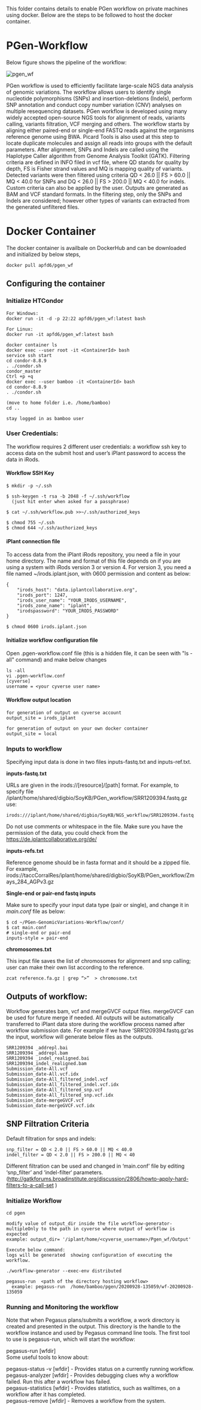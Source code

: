
This folder contains details to enable PGen workflow on private machines using docker. Below are the steps to be followed to host the docker container.

# PGen-Workflow
Below figure shows the pipeline of the workflow:

![pgen_wf](Images/pgen_wf.png)


PGen workflow is used to efficiently facilitate large-scale NGS data analysis of genomic variations. The workflow allows users to identify single nucleotide polymorphisms (SNPs) and insertion-deletions (Indels), perform SNP annotation and conduct copy number variation (CNV) analyses on multiple resequencing datasets. PGen workflow is developed using many widely accepted open-source NGS tools for alignment of reads, variants calling, variants filtration, VCF merging and others. The workflow starts by aligning either paired-end or single-end FASTQ reads against the organisms reference genome using BWA. Picard Tools is also used at this step to locate duplicate molecules and assign all reads into groups with the default parameters. After alignment, SNPs and Indels are called using the Haplotype Caller algorithm from Genome Analysis Toolkit (GATK). Filtering criteria are defined in INFO filed in vcf file, where QD stands for quality by depth, FS is Fisher strand values and MQ is mapping quality of variants.  Detected variants were then filtered using criteria QD 	$<$ 26.0 $||$ FS $>$ 60.0 $||$ MQ $<$ 40.0 for SNPs and DQ $<$ 26.0 $||$ FS $>$ 200.0 $||$ MQ $<$ 40.0 for indels. Custom criteria can also be applied by the user. Outputs are generated as BAM and VCF standard formats. In the filtering step, only the SNPs and Indels are considered; however other types of variants can extracted from the generated unfiltered files.

# Docker Container
The docker container is availbale on DockerHub and can be downloaded and initialized by below steps,

```
docker pull apfd6/pgen_wf  
```

## Configuring the container

### Initialize HTCondor

```
For Windows:
docker run -it -d -p 22:22 apfd6/pgen_wf:latest bash

For Linux:
docker run -it apfd6/pgen_wf:latest bash

docker container ls
docker exec --user root -it <ContainerId> bash
service ssh start
cd condor-8.8.9
. ./condor.sh
condor_master
Ctrl +p +q
docker exec --user bamboo -it <ContainerId> bash
cd condor-8.8.9
. ./condor.sh

(move to home folder i.e. /home/bamboo)  
cd ..  

stay logged in as bamboo user
```

### User Credentials:
The workflow requires 2 different user credentials:  a workflow ssh key to access data on the submit host and user’s iPlant password to access the data in iRods.  

#### Workflow SSH Key  
```
$ mkdir -p ~/.ssh  

$ ssh-keygen -t rsa -b 2048 -f ~/.ssh/workflow  
  (just hit enter when asked for a passphrase)  
  
$ cat ~/.ssh/workflow.pub >>~/.ssh/authorized_keys

$ chmod 755 ~/.ssh
$ chmod 644 ~/.ssh/authorized_keys
```

#### iPlant connection file

To access data from the iPlant iRods repository, you need a file in your home directory. The name and format of this file depends on if you are using a system with iRods version 3 or version 4. For version 3, you need a file named ~/irods.iplant.json, with 0600 permission and content as below:
```
{
    "irods_host": "data.iplantcollaborative.org",  
    "irods_port": 1247,  
    "irods_user_name": "YOUR_IRODS_USERNAME",  
    "irods_zone_name": "iplant",  
    "irodspassword": "YOUR_IRODS_PASSWORD"  
}

$ chmod 0600 irods.iplant.json
```
#### Initialize workflow configuration file
Open .pgen-workflow.conf file (this is a hidden file, it can be seen with "ls -all" command) and make below changes
```
ls -all
vi .pgen-workflow.conf
[cyverse]
username = <your cyverse user name>
```
#### Workflow output location
```
for generation of output on cyverse account
output_site = irods_iplant

for generation of output on your own docker container
output_site = local
```
### Inputs to workflow

Specifying input data is done in two files inputs-fastq.txt and inputs-ref.txt.

**inputs-fastq.txt**

URLs are given in the irods://[resource]/[path] format. For example, to specify file /iplant/home/shared/digbio/SoyKB/PGen_workflow/SRR1209394.fastq.gz use:

```
irods:///iplant/home/shared/digbio/SoyKB/NGS_workflow/SRR1209394.fastq.gz
```

Do not use comments or whitespace in the file. Make sure you have the permission of the data, you could check from the https://de.iplantcollaborative.org/de/

**inputs-refs.txt**

Reference genome should be in fasta format and it should be a zipped file. For example,
irods://taccCorralRes/iplant/home/shared/digbio/SoyKB/PGen_workflow/Zmays_284_AGPv3.gz

**Single-end or pair-end fastq inputs**

Make sure to specify your input data type (pair or single), and change it in *main.conf* file as below:

```
$ cd ~/PGen-GenomicVariations-Workflow/conf/
$ cat main.conf
# single-end or pair-end
inputs-style = pair-end
```

**chromosomes.txt**

This input file saves the list of chromosomes for alignment and snp calling; user can make their own list according to the reference.

```
zcat reference.fa.gz | grep “>”  > chromosome.txt 
```

## Outputs of workflow:

Workflow generates bam, vcf and mergeGVCF output files. mergeGVCF can be used for future merge if needed. All outputs will be automatically transferred to iPlant data store during the workflow process named after workflow submission date.
For example if we have ‘SRR1209394.fastq.gz’as the input, workflow will generate below files as the outputs.

```
SRR1209394 _addrepl.bai
SRR1209394 _addrepl.bam
SRR1209394 _indel_realigned.bai
SRR1209394_indel_realigned.bam
Submission_date-All.vcf
Submission_date-All.vcf.idx
Submission_date-All_filtered_indel.vcf
Submission_date-All_filtered_indel.vcf.idx
Submission_date-All_filtered_snp.vcf
Submission_date-All_filtered_snp.vcf.idx
Submission_date-mergeGVCF.vcf
Submission_date-mergeGVCF.vcf.idx
```

## SNP Filtration Criteria

Default filtration for snps and indels:

```
snp_filter = QD < 2.0 || FS > 60.0 || MQ < 40.0
indel_filter = QD < 2.0 || FS > 200.0 || MQ < 40
```

Different filtration can be used and changed in ‘main.conf’ file by editing ‘snp_filter’ and ‘indel-filter‘ parameters. (http://gatkforums.broadinstitute.org/discussion/2806/howto-apply-hard-filters-to-a-call-set )

### Initialize Workflow
```
cd pgen

modify value of output_dir inside the file workflow-generator-multipleOnly to the path in cyverse where output of workflow is expected
example: output_dir= '/iplant/home/<cyverse_username>/Pgen_wf/Output'

Execute below command:
logs will be generated  showing configuration of executing the workflow.

./workflow-generator --exec-env distributed

pegasus-run  <path of the directory hosting workflow>
  example: pegasus-run  /home/bamboo/pgen/20200928-135059/wf-20200928-135059
```

### Running and Monitoring the workflow

Note that when Pegasus plans/submits a workflow, a work directory is created and presented in the output. This directory is the handle to the workflow instance and used by Pegasus command line tools. The first tool to use is pegasus-run, which will start the workflow:  

pegasus-run [wfdir]  
Some useful tools to know about:  

pegasus-status -v [wfdir] - Provides status on a currently running workflow.  
pegasus-analyzer [wfdir] - Provides debugging clues why a workflow failed. Run this after a workflow has failed.  
pegasus-statistics [wfdir] - Provides statistics, such as walltimes, on a workflow after it has completed.  
pegasus-remove [wfdir] - Removes a workflow from the system.  

